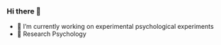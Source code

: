 ### Hi there 👋

- 🔭 I’m currently working on experimental psychological experiments
- 🌱 Research Psychology
